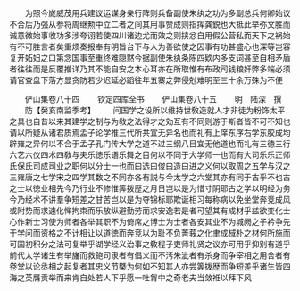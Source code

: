 <!-- { "loadSidebar": true } -->
　　为照今嵗威茂用兵建议运谋身亲行阵则兵备副使朱纨之功为多副总兵何卿始议不合后乃强从参将周继勲中立二者之间其用事赞成则指挥龚鋭也大抵此举弥文胜而诚意微始事收功多涉夸诩若使四川诸边尤而效之则挟忿自用假公营私而天下之祸始有不可胜言者矣重烦奏报奉有明旨台下与人为善欲使之因事有功甚盛心也深等岂容复开妬妇之口第念国事至重终难隠黙今据副使朱纨条陈四欵内多支词甚至自相矛盾者往往而是反覆推详乃其不能自安之本心耳亦在所取惟有布政司钱粮奸弊多端必须请官查盘下落方显贪防若少迟延必蹈往年五寨之弊侵尅难明至三十余万殊为不便















　　俨山集卷八十四
　　钦定四库全书
　　俨山集卷八十五
　　明　陆深　撰
　　防【癸亥南监季考】
　　问国学之设所以维持世敎造就人才非徒为粉饰太平之具也自昔以来其建学之制与为敎之法得才之効互有不同则游于斯者皆不可不知也请以所疑从诸君质焉孟子论学推三代所共宜无异名也而礼有上庠东序右学东胶成均辟雍之异何以不合于孟子孔门传大学之道不过三纲八目宜无他道也而礼有三徳三行六艺六仪四术四敎与夫乐徳乐语乐舞之目何以不同于大学师一也而有大司乐乐正师氏保氏司成司业之职何以分士一也而曰选曰俊曰造曰进之义何以取周之五学与汉之三雍唐之七学宋之四学其数之不同亦各有説与今太学之六堂其亦有同于古乎不也古之士以徳业相先今乃行业不修惟筭拨歴之月日岂以是为惜寸阴耶古之学以明经为务今乃经术不讲羣争短差之甘苦岂以是为夺锦标耶欺诞相习每称病以免坐堂奔竞成风或附势而求速化惮拘束而乐放纵避勤劳而求安逸若是者可望其有成材乎兹欲变化士心作新士习使为师者各举其职不为倚席之博士为士者各安其业不为城阙之子衿争先于学问而资格之不计相让以道徳而奔竞以为耻不负菁莪之化聿成棫朴之材何所施而可国初积分之法可复举乎湖学经义治事之敎程子吏师礼贤之议亦可用乎抑别有道乎前代太学诸生有举旛而救鲍司隶者有倡义而不汚朱泚者有杀身而争宰相之用舍者有卷堂以论丞相之起复者其忠义节槩为何如不知其人亦尝筭拨歴而争短差乎诸生皆四海之英膺贡举而来肯自处若人下乎愿一吐胷中之奇老夫当敛袵以拜下风
